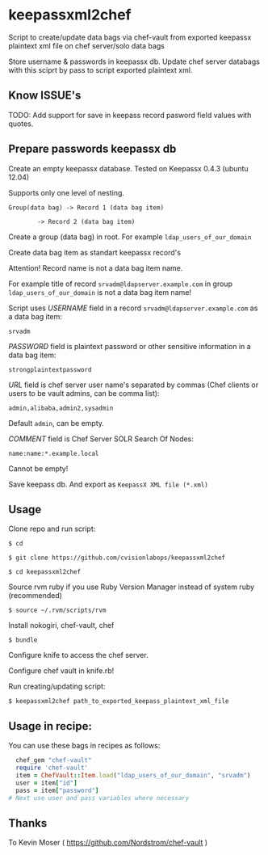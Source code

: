 keepassxml2chef
===============

Script to create/update data bags via chef-vault from exported keepassx plaintext xml file on chef server/solo data bags

Store username & passwords in keepassx db. Update chef server databags with this sciprt by pass to script exported plaintext xml.

## Know ISSUE's

TODO: Add support for save in keepass record pasword field values with quotes.

## Prepare passwords keepassx db

Create an empty keepassx database. Tested on Keepassx 0.4.3 (ubuntu 12.04)

Supports only one level of nesting.

```
Group(data bag)	-> Record 1 (data bag item)

		-> Record 2 (data bag item)
```

Create a group (data bag) in root. For example `ldap_users_of_our_domain`

Create data bag item as standart keepassx record's

Attention! Record name is not a data bag item name.

For example title of record `srvadm@ldapserver.example.com` in group `ldap_users_of_our_domain` is not a data bag item name!

Script uses *USERNAME* field in a record `srvadm@ldapserver.example.com` as a data bag item:

`srvadm`

*PASSWORD* field is plaintext password or other sensitive information in a data bag item:

`strongplaintextpassword`


*URL* field is chef server user name's separated by commas (Chef clients or users to be vault admins, can be comma list):

`admin,alibaba,admin2,sysadmin`

Default `admin`, can be empty.


*COMMENT* field is Chef Server SOLR Search Of Nodes:

`name:name:*.example.local`

Cannot be empty!


Save keepass db. And export as `KeepassX XML file (*.xml)`

## Usage

Clone repo and run script:

`$ cd`

`$ git clone https://github.com/cvisionlabops/keepassxml2chef`

`$ cd keepassxml2chef`

Source rvm ruby if you use Ruby Version Manager instead of system ruby (recommended)

`$ source ~/.rvm/scripts/rvm`

Install nokogiri, chef-vault, chef

`$ bundle`

Configure knife to access the chef server.

Configure chef vault in knife.rb! 

Run creating/updating script:

`$ keepassxml2chef path_to_exported_keepass_plaintext_xml_file`


## Usage in recipe:

You can use these bags in recipes as follows:

```ruby
  chef_gem "chef-vault"
  require 'chef-vault'
  item = ChefVault::Item.load("ldap_users_of_our_domain", "srvadm")
  user = item["id"]
  pass = item["password"]
# Next use user and pass variables where necessary
```



## Thanks


To Kevin Moser ( https://github.com/Nordstrom/chef-vault )
